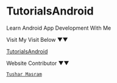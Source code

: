 # TutorialsAndroid

Learn Android App Development With Me

Visit My Visit Below ▼▼

[TutorialsAndroid](https://tutorials-android.web.app)

Website Contributor ▼▼

[`Tushar Masram`](http://asm.life)